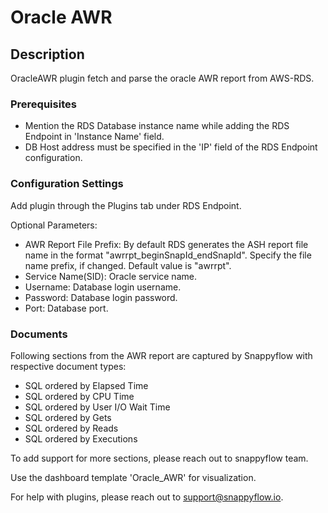 # Oracle AWR

## Description

OracleAWR plugin fetch and parse the oracle AWR report from AWS-RDS.

### Prerequisites

- Mention the RDS Database instance name while adding the RDS Endpoint in 'Instance Name' field.
- DB Host address must be specified in the 'IP' field of the RDS Endpoint configuration.

### Configuration Settings

Add plugin through the Plugins tab under RDS Endpoint.

Optional Parameters:

- AWR Report File Prefix: By default RDS generates the ASH report file name in the format "awrrpt_beginSnapId_endSnapId". Specify the file name prefix, if changed. Default value is "awrrpt".
- Service Name(SID): Oracle service name.
- Username: Database login username.
- Password: Database login password.
- Port: Database port.

### Documents

Following sections from the AWR report are captured by Snappyflow with respective document types:

- SQL ordered by Elapsed Time
- SQL ordered by CPU Time
- SQL ordered by User I/O Wait Time
- SQL ordered by Gets 
- SQL ordered by Reads
- SQL ordered by Executions

To add support for more sections, please reach out to snappyflow team.

Use the dashboard template 'Oracle_AWR' for visualization.



For help with plugins, please reach out to [support@snappyflow.io](mailto:support@snappyflow.io).